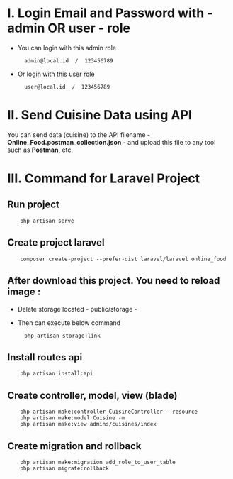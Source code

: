 # I. Login Email and Password with - admin OR user - role

- You can login with this admin role

        admin@local.id  /  123456789

- Or login with this user role

        user@local.id  /  123456789

# II. Send Cuisine Data using API

You can send data (cuisine) to the API filename - **Online_Food.postman_collection.json** - and upload this file to any tool such as **Postman**, etc.

# III. Command for Laravel Project

## Run project

        php artisan serve

## Create project laravel
        
        composer create-project --prefer-dist laravel/laravel online_food

## After download this project. You need to reload image : 
- Delete storage located - public/storage -
- Then can execute below command

        php artisan storage:link

## Install routes api

        php artisan install:api

## Create controller, model, view (blade)

        php artisan make:controller CuisineController --resource
        php artisan make:model Cuisine -m
        php artisan make:view admins/cuisines/index

## Create migration and rollback

        php artisan make:migration add_role_to_user_table
        php artisan migrate:rollback
